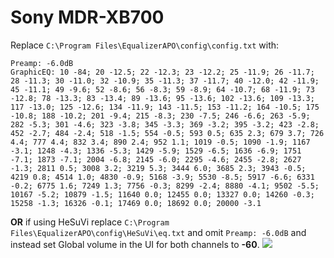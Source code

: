 # Sony MDR-XB700
Replace `C:\Program Files\EqualizerAPO\config\config.txt` with:
```
Preamp: -6.0dB
GraphicEQ: 10 -84; 20 -12.5; 22 -12.3; 23 -12.2; 25 -11.9; 26 -11.7; 28 -11.3; 30 -11.0; 32 -10.9; 35 -11.3; 37 -11.7; 40 -12.0; 42 -11.9; 45 -11.1; 49 -9.6; 52 -8.6; 56 -8.3; 59 -8.9; 64 -10.7; 68 -11.9; 73 -12.8; 78 -13.3; 83 -13.4; 89 -13.6; 95 -13.6; 102 -13.6; 109 -13.3; 117 -13.0; 125 -12.6; 134 -11.9; 143 -11.5; 153 -11.2; 164 -10.5; 175 -10.8; 188 -10.2; 201 -9.4; 215 -8.3; 230 -7.5; 246 -6.6; 263 -5.9; 282 -5.3; 301 -4.6; 323 -3.8; 345 -3.3; 369 -3.2; 395 -3.2; 423 -2.8; 452 -2.7; 484 -2.4; 518 -1.5; 554 -0.5; 593 0.5; 635 2.3; 679 3.7; 726 4.4; 777 4.4; 832 3.4; 890 2.4; 952 1.1; 1019 -0.5; 1090 -1.9; 1167 -3.1; 1248 -4.3; 1336 -5.3; 1429 -5.9; 1529 -6.5; 1636 -6.9; 1751 -7.1; 1873 -7.1; 2004 -6.8; 2145 -6.0; 2295 -4.6; 2455 -2.8; 2627 -1.3; 2811 0.5; 3008 3.2; 3219 5.3; 3444 6.0; 3685 2.3; 3943 -0.5; 4219 0.8; 4514 1.0; 4830 -0.9; 5168 -3.9; 5530 -8.5; 5917 -6.6; 6331 -0.2; 6775 1.6; 7249 1.3; 7756 -0.3; 8299 -2.4; 8880 -4.1; 9502 -5.5; 10167 -5.2; 10879 -1.5; 11640 0.0; 12455 0.0; 13327 0.0; 14260 -0.3; 15258 -1.3; 16326 -0.1; 17469 0.0; 18692 0.0; 20000 -3.1
```
**OR** if using HeSuVi replace `C:\Program Files\EqualizerAPO\config\HeSuVi\eq.txt` and omit `Preamp: -6.0dB` and instead set Global volume in the UI for both channels to **-60**.
![](https://raw.githubusercontent.com/jaakkopasanen/AutoEq/master/results/Innerfidelity%202017/headphoncecom/onear/Sony%20MDR-XB700/Sony%20MDR-XB700.png)